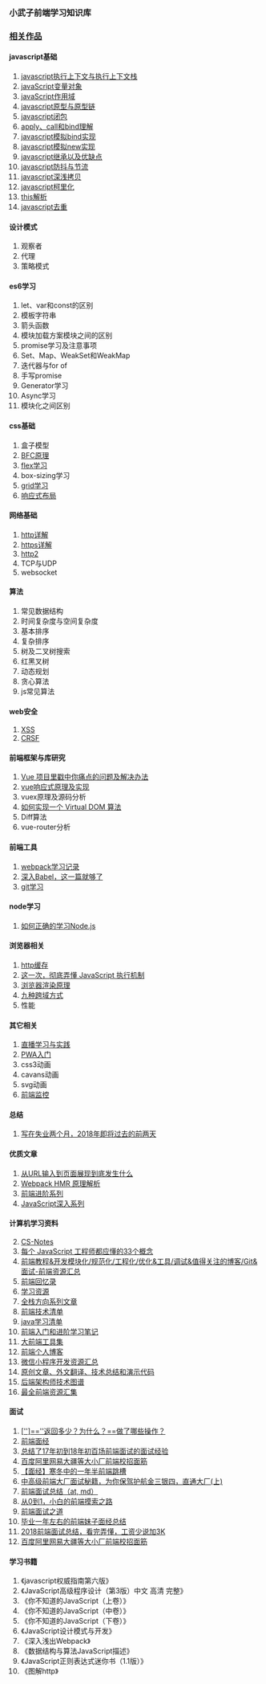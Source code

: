 ### 小武子前端学习知识库

### [相关作品](https://github.com/ftTony/explame)

#### javascript基础

1. [javascript执行上下文与执行上下文栈](https://github.com/ftTony/blog/issues/22)
1. [javaScript变量对象](https://github.com/mqyqingfeng/Blog/issues/5)
1. [javaScript作用域](https://juejin.im/post/5c3b7133e51d45520a76862c)
1. [javascript原型与原型链](https://github.com/ftTony/blog/issues/15)
3. [javascript闭包](https://github.com/ftTony/blog/issues/16)
5. [apply、call和bind理解](https://github.com/ftTony/blog/issues/14)
5. [javascript模拟bind实现](https://github.com/mqyqingfeng/Blog/issues/12)
6. [javascript模拟new实现](https://github.com/mqyqingfeng/Blog/issues/13)
2. [javascript继承以及优缺点](https://github.com/mqyqingfeng/Blog/issues/16)
7. [javascript防抖与节流](https://github.com/ftTony/blog/issues/13)
9. [javascript深浅拷贝](https://github.com/ftTony/blog/issues/12)
10. [javascript柯里化](https://github.com/mqyqingfeng/Blog/issues/42)
11. [this解析](https://github.com/ftTony/blog/issues/6)
12. [javascript去重](https://github.com/mqyqingfeng/Blog/issues/27)

#### 设计模式
1. 观察者
2. 代理
3. 策略模式

#### es6学习
1. let、var和const的区别
2. 模板字符串
1. 箭头函数
1. 模块加载方案模块之间的区别
1. promise学习及注意事项
2. Set、Map、WeakSet和WeakMap
3. 迭代器与for of
1. 手写promise
2. Generator学习
2. Async学习
3. 模块化之间区别


#### css基础
1. 盒子模型
1. [BFC原理](https://github.com/ftTony/blog/issues/1)
1. [flex学习](https://github.com/ftTony/blog/issues/10)
1. box-sizing学习
1. [grid学习](https://www.zcfy.cc/article/learn-css-grid-a-guide-to-learning-css-grid-jonathan-suh)
1. [响应式布局](https://github.com/ljianshu/Blog/issues/38)

#### 网络基础

1. [http详解](https://github.com/ftTony/blog/issues/11)
1. [https详解](https://github.com/ftTony/blog/issues/7)
1. [http2](https://github.com/ftTony/blog/issues/9)
2. TCP与UDP
3. websocket

#### 算法

1. 常见数据结构
1. 时间复杂度与空间复杂度
1. 基本排序
1. 复杂排序
1. 树及二叉树搜索
1. 红黑叉树
1. 动态规划
1. 贪心算法
2. js常见算法


#### web安全
1. [XSS](https://github.com/ftTony/blog/issues/19)
1. [CRSF](https://github.com/ftTony/blog/issues/8)

#### 前端框架与库研究
1. [Vue 项目里戳中你痛点的问题及解决办法](https://juejin.im/post/5b174de8f265da6e410e0b4e)
2. [vue响应式原理及实现](https://github.com/ftTony/blog/issues/18)
1. vuex原理及源码分析
2. [如何实现一个 Virtual DOM 算法](https://github.com/livoras/blog/issues/13)
3. Diff算法
1. vue-router分析

#### 前端工具

1. [webpack学习记录](https://github.com/ftTony/blog/issues/2)
1. [深入Babel，这一篇就够了](https://juejin.im/post/5c21b584e51d4548ac6f6c99)
2. [git学习](https://github.com/geeeeeeeeek/git-recipes)

#### node学习

1. [如何正确的学习Node.js](https://github.com/i5ting/How-to-learn-node-correctly)

#### 浏览器相关

1. [http缓存](https://github.com/ftTony/blog/issues/5)
1. [这一次，彻底弄懂 JavaScript 执行机制](https://juejin.im/post/59e85eebf265da430d571f89)
2. [浏览器渲染原理](https://github.com/ftTony/blog/issues/20)
3. [九种跨域方式](https://github.com/ftTony/blog/issues/21)
3. 性能

#### 其它相关

1. [直播学习与实践](https://github.com/ftTony/blog/issues/4)
1. [PWA入门](https://zhuanlan.zhihu.com/p/32601560)
2. css3动画
3. cavans动画
2. svg动画
3. [前端监控](https://juejin.im/post/5b5dcfb46fb9a04f8f37afbb)

#### 总结
1. [写在失业两个月，2018年即将过去的前两天](https://github.com/ftTony/blog/issues/17)

#### 优质文章

1. [从URL输入到页面展现到底发生什么](https://mp.weixin.qq.com/s/NHuyZGz7dn8H9kwgZgwUGA)
1. [Webpack HMR 原理解析](https://zhuanlan.zhihu.com/p/30669007)
2. [前端进阶系列](https://github.com/yygmind/blog)
3. [JavaScript深入系列](https://github.com/mqyqingfeng/Blog)

#### 计算机学习资料

2. [CS-Notes](https://github.com/CyC2018/CS-Notes)
3. [每个 JavaScript 工程师都应懂的33个概念](https://github.com/stephentian/33-js-concepts)
4. [前端教程&开发模块化/规范化/工程化/优化&工具/调试&值得关注的博客/Git&面试-前端资源汇总](https://github.com/xiaohuazheng/-/issues/1)
5. [前端回忆录](https://github.com/windiest/Front-end-tutorial)
6. [学习资源](https://github.com/webproblem/learning-article)
8. [全栈方向系列文章](https://github.com/pkwenda/Blog)
9. [前端技术清单](https://github.com/alienzhou/frontend-tech-list)
10. [java学习清单](https://github.com/crossoverJie/JCSprout)
11. [前端入门和进阶学习笔记](https://github.com/suihailiang/Web)
12. [大前端工具集](https://github.com/nieweidong/fetool)
13. [前端个人博客](https://github.com/fouber/blog)
14. [微信小程序开发资源汇总](https://github.com/justjavac/awesome-wechat-weapp)
15. [原创文章、外文翻译、技术总结和演示代码](https://github.com/zhaoqize/blog)
16. [后端架构师技术图谱](https://github.com/xingshaocheng/architect-awesome)
17. [最全前端资源汇集](https://segmentfault.com/a/1190000004978770)

#### 面试

1. [['']==''返回多少？为什么？==做了哪些操作？](https://github.com/ftTony/blog/issues/3)
1. [前端面经](https://yuchengkai.cn/docs/zh/frontend/)
1. [总结了17年初到18年初百场前端面试的面试经验](https://juejin.im/post/5b44a485e51d4519945fb6b7)
1. [百度阿里网易大疆等大小厂前端校招面筋](https://juejin.im/post/5bb470295188255c5e66f88f)
1. [【面经】寒冬中的一年半前端跳槽](https://juejin.im/post/5c356f68f265da61483bca61)
1. [中高级前端大厂面试秘籍，为你保驾护航金三银四，直通大厂(上)](https://juejin.im/post/5c64d15d6fb9a049d37f9c20?utm_source=gold_browser_extension#heading-21)
1. [前端面试总结（at, md）](https://juejin.im/post/5a3134bf6fb9a0452405d507)
1. [从0到1，小白的前端摸索之路](https://juejin.im/post/5c555b2de51d457fa31e306d)
1. [前端面试之道](https://juejin.im/book/5bdc715fe51d454e755f75ef/section/5be04a8e6fb9a04a072fd2cd)
1. [毕业一年左右的前端妹子面经总结](https://juejin.im/post/5af99678f265da0b8e7f881e)
1. [2018前端面试总结，看完弄懂，工资少说加3K](https://juejin.im/post/5b94d8965188255c5a0cdc02)
1. [百度阿里网易大疆等大小厂前端校招面筋](https://juejin.im/post/5bb470295188255c5e66f88f)

#### 学习书籍
1. 《javascript权威指南第六版》
2. 《JavaScript高级程序设计（第3版）中文 高清 完整》
1. 《你不知道的JavaScript（上卷）》
1. 《你不知道的JavaScript（中卷）》
1. 《你不知道的JavaScript（下卷）》
2. 《JavaScript设计模式与开发》
1. 《深入浅出Webpack》
1. 《数据结构与算法JavaScript描述》
1. 《JavaScript正则表达式迷你书（1.1版）》
2. 《图解http》
